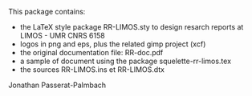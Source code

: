 
This package contains:
- the LaTeX style package RR-LIMOS.sty to design
   resarch reports at LIMOS - UMR CNRS 6158
- logos in png and eps, plus the related gimp project (xcf)
- the original documentation file: RR-doc.pdf
- a sample of document using the package squelette-rr-limos.tex
- the sources RR-LIMOS.ins et RR-LIMOS.dtx


Jonathan Passerat-Palmbach

